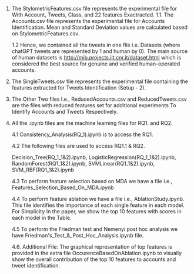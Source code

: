 1. The StylometricFeatures.csv file represents the experimental file for With Account, Tweets, Class, and 22 features Exactracted.
   1.1. The Accounts.csv file represents the experimental file for Accounts Identification. Mean and Standard Deviation values are calculated based on StylometricFeatures.csv.
   
   1.2 Hence, we contained all the tweets in one file i.e. Datasets (where chatGPT tweets are represented by 1 and human by 0). The main source of human datasets is http://mib.projects.iit.cnr.it/dataset.html which is considered the best source for genuine and verified human-operated accounts.

3. The SingleTweets.csv file represents the experimental file containing the features extracted for Tweets Identification  (Setup - 2). 

4. The Other Two files I.e., ReducedAccounts.csv and ReducedTweets.csv are the files with reduced features set for additional experiments To Identify Accounts and Tweets Respectively.

5. All the .ipynb files are the machine learning files for RQ1. and RQ2.
   
   4.1 Consistency_Analysis(RQ_1).ipynb is to access the RQ1.
   
   4.2 The following files are used to access RQ1.1 & RQ2.

   Decision_Tree(RQ_1_1&2).ipynb, 
   LogisticRegression(RQ_1_1&2).ipynb, 
   RandomForest(RQ1_1&2).ipynb, 
   SVMLinear(RQ1_1&2).ipynb, 
   SVM_RBF(RQ1_1&2).ipynb

   4.3 To perform feature selection based on MDA we have a file i.e., Features_Selection_Based_On_MDA.ipynb
   
   4.4 To perform feature ablation we have a file i.e., AblationStudy.ipynb. This file identifies the importance of each single feature in each model. For Simplicity In the paper, we show the top 10 features with scores in each model in the Table. 

   4.5 To perform the Friedman test and Nemenyi post hoc analysis we have Friedman's_Test_&_Post_Hoc_Analysis.ipynb file.
   
   4.6. Additional File: The graphical representation of top features is provided in the extra file OccurenceBasedOnAblation.ipynb to visually show the overall contribution of the top 10 features to accounts and tweet identification.
   
   
   







